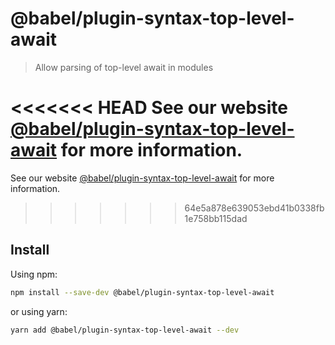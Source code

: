 # @babel/plugin-syntax-top-level-await

> Allow parsing of top-level await in modules

<<<<<<< HEAD
See our website [@babel/plugin-syntax-top-level-await](https://babeljs.io/docs/en/next/babel-plugin-syntax-top-level-await.html) for more information.
=======
See our website [@babel/plugin-syntax-top-level-await](https://babeljs.io/docs/en/babel-plugin-syntax-top-level-await) for more information.
>>>>>>> 64e5a878e639053ebd41b0338fb1e758bb115dad

## Install

Using npm:

```sh
npm install --save-dev @babel/plugin-syntax-top-level-await
```

or using yarn:

```sh
yarn add @babel/plugin-syntax-top-level-await --dev
```
